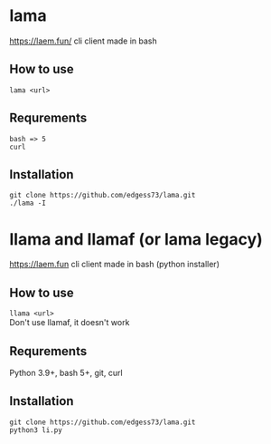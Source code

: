 # lama
https://laem.fun/ cli client made in bash
## How to use
`lama <url>`
## Requrements   
`bash => 5`  
`curl`  
## Installation 
`git clone https://github.com/edgess73/lama.git`  
`./lama -I`  
# llama and llamaf (or lama legacy)
https://laem.fun cli client made in bash (python installer)
## How to use
`llama <url>`  
Don't use llamaf, it doesn't work
## Requrements
Python 3.9+, bash 5+, git, curl
## Installation
`git clone https://github.com/edgess73/lama.git`  
`python3 li.py`
